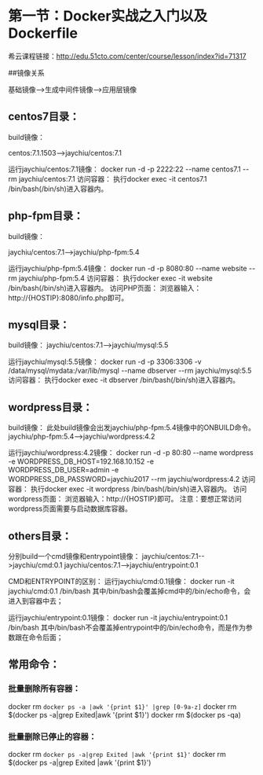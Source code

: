 # 第一节：Docker实战之入门以及Dockerfile

希云课程链接：http://edu.51cto.com/center/course/lesson/index?id=71317

##镜像关系

基础镜像——>生成中间件镜像——>应用层镜像

## centos7目录：

build镜像：

centos:7.1.1503-->jaychiu/centos:7.1

运行jaychiu/centos:7.1镜像：
docker run -d -p 2222:22 --name centos7.1 --rm jaychiu/centos:7.1
访问容器：
执行docker exec -it centos7.1 /bin/bash(/bin/sh)进入容器内。

## php-fpm目录：

build镜像：

jaychiu/centos:7.1-->jaychiu/php-fpm:5.4

运行jaychiu/php-fpm:5.4镜像：
docker run -d -p 8080:80 --name website --rm jaychiu/php-fpm:5.4
访问容器：
执行docker exec -it website /bin/bash(/bin/sh)进入容器内。
访问PHP页面：
浏览器输入：http://{HOSTIP}:8080/info.php即可。

## mysql目录：

build镜像：
jaychiu/centos:7.1-->jaychiu/mysql:5.5

运行jaychiu/mysql:5.5镜像：
docker run -d -p 3306:3306 -v /data/mysql/mydata:/var/lib/mysql --name dbserver --rm jaychiu/mysql:5.5
访问容器：
执行docker exec -it dbserver /bin/bash(/bin/sh)进入容器内。

## wordpress目录：

build镜像：
此处build镜像会出发jaychiu/php-fpm:5.4镜像中的ONBUILD命令。
jaychiu/php-fpm:5.4-->jaychiu/wordpress:4.2

运行jaychiu/wordpress:4.2镜像：
docker run -d -p 80:80 --name wordpress -e WORDPRESS_DB_HOST=192.168.10.152 -e WORDPRESS_DB_USER=admin -e WORDPRESS_DB_PASSWORD=jaychiu2017 --rm jaychiu/wordpress:4.2
访问容器：
执行docker exec -it wordpress /bin/bash(/bin/sh)进入容器内。
访问wordpress页面：
浏览器输入：http://{HOSTIP}即可。
注意：要想正常访问wordpress页面需要与启动数据库容器。

## others目录：

分别build一个cmd镜像和entrypoint镜像：
jaychiu/centos:7.1-->jaychiu/cmd:0.1
jaychiu/centos:7.1-->jaychiu/entrypoint:0.1

CMD和ENTRYPOINT的区别：
运行jaychiu/cmd:0.1镜像：
docker run -it jaychiu/cmd:0.1 /bin/bash
其中/bin/bash会覆盖掉cmd中的/bin/echo命令，会进入到容器中去；

运行jaychiu/entrypoint:0.1镜像：
docker run -it jaychiu/entrypoint:0.1 /bin/bash
其中/bin/bash不会覆盖掉entrypoint中的/bin/echo命令，而是作为参数跟在命令后面；

## 常用命令：

### 批量删除所有容器：

docker rm `docker ps -a |awk '{print $1}' |grep [0-9a-z]`
docker rm $(docker ps -a|grep Exited|awk '{print $1}')
docker rm $(docker ps -qa)

### 批量删除已停止的容器：

docker rm `docker ps -a|grep Exited |awk '{print $1}'`
docker rm $(docker ps -a|grep Exited |awk '{print $1}')